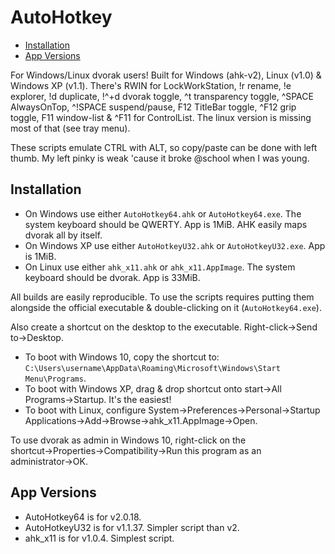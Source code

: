 # AutoHotkey
- [Installation](#installation)
- [App Versions](#app-versions)

For Windows/Linux dvorak users! Built for Windows (ahk-v2), Linux (v1.0) & Windows XP (v1.1).  There's RWIN for LockWorkStation, !r rename, !e explorer, !d duplicate, !^+d dvorak toggle, ^t transparency toggle, ^SPACE AlwaysOnTop, ^!SPACE suspend/pause, F12 TitleBar toggle, ^F12 grip toggle, F11 window-list & ^F11 for ControlList.  The linux version is missing most of that (see tray menu).  

These scripts emulate CTRL with ALT, so copy/paste can be done with left thumb. My left pinky is weak 'cause it broke @school when I was young.

## Installation
- On Windows use either `AutoHotkey64.ahk` or `AutoHotkey64.exe`.  The system keyboard should be QWERTY.  App is 1MiB.  AHK easily maps dvorak all by itself.
- On Windows XP use either `AutoHotkeyU32.ahk` or `AutoHotkeyU32.exe`.  App is 1MiB.
- On Linux use either `ahk_x11.ahk` or `ahk_x11.AppImage`.  The system keyboard should be dvorak.  App is 33MiB.

All builds are easily reproducible. To use the scripts requires putting them alongside the official executable & double-clicking on it (`AutoHotkey64.exe`). 

Also create a shortcut on the desktop to the executable. Right-click→Send to→Desktop. 

- To boot with Windows 10, copy the shortcut to: `C:\Users\username\AppData\Roaming\Microsoft\Windows\Start Menu\Programs`.
- To boot with Windows XP, drag & drop shortcut onto start→All Programs→Startup.  It's the easiest!
- To boot with Linux, configure System→Preferences→Personal→Startup Applications→Add→Browse→ahk_x11.AppImage→Open.

To use dvorak as admin in Windows 10, right-click on the shortcut→Properties→Compatibility→Run this program as an administrator→OK.

## App Versions
- AutoHotkey64 is for v2.0.18.
- AutoHotkeyU32 is for v1.1.37.  Simpler script than v2.
- ahk_x11 is for v1.0.4.  Simplest script.

